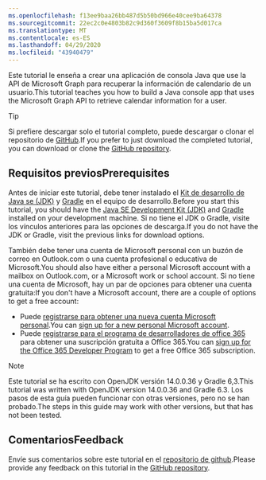 ```yaml
---
ms.openlocfilehash: f13ee9baa26bb487d5b50bd966e40cee9ba64378
ms.sourcegitcommit: 22ec2c0e4803b82c9d360f3609f8b15ba5d017ca
ms.translationtype: MT
ms.contentlocale: es-ES
ms.lasthandoff: 04/29/2020
ms.locfileid: "43940479"
---
```

<!-- markdownlint-disable MD002 MD041 -->

<span data-ttu-id="d5807-101">Este tutorial le enseña a crear una aplicación de consola Java que use la API de Microsoft Graph para recuperar la información de calendario de un usuario.</span><span class="sxs-lookup"><span data-stu-id="d5807-101">This tutorial teaches you how to build a Java console app that uses the Microsoft Graph API to retrieve calendar information for a user.</span></span>

> [!TIP]
> <span data-ttu-id="d5807-102">Si prefiere descargar solo el tutorial completo, puede descargar o clonar el repositorio de [GitHub](https://github.com/microsoftgraph/msgraph-training-java).</span><span class="sxs-lookup"><span data-stu-id="d5807-102">If you prefer to just download the completed tutorial, you can download or clone the [GitHub repository](https://github.com/microsoftgraph/msgraph-training-java).</span></span>

## <a name="prerequisites"></a><span data-ttu-id="d5807-103">Requisitos previos</span><span class="sxs-lookup"><span data-stu-id="d5807-103">Prerequisites</span></span>

<span data-ttu-id="d5807-104">Antes de iniciar este tutorial, debe tener instalado el [Kit de desarrollo de Java se (JDK)](https://java.com/en/download/faq/develop.xml) y [Gradle](https://gradle.org/) en el equipo de desarrollo.</span><span class="sxs-lookup"><span data-stu-id="d5807-104">Before you start this tutorial, you should have the [Java SE Development Kit (JDK)](https://java.com/en/download/faq/develop.xml) and [Gradle](https://gradle.org/) installed on your development machine.</span></span> <span data-ttu-id="d5807-105">Si no tiene el JDK o Gradle, visite los vínculos anteriores para las opciones de descarga.</span><span class="sxs-lookup"><span data-stu-id="d5807-105">If you do not have the JDK or Gradle, visit the previous links for download options.</span></span>

<span data-ttu-id="d5807-106">También debe tener una cuenta de Microsoft personal con un buzón de correo en Outlook.com o una cuenta profesional o educativa de Microsoft.</span><span class="sxs-lookup"><span data-stu-id="d5807-106">You should also have either a personal Microsoft account with a mailbox on Outlook.com, or a Microsoft work or school account.</span></span> <span data-ttu-id="d5807-107">Si no tiene una cuenta de Microsoft, hay un par de opciones para obtener una cuenta gratuita:</span><span class="sxs-lookup"><span data-stu-id="d5807-107">If you don't have a Microsoft account, there are a couple of options to get a free account:</span></span>

- <span data-ttu-id="d5807-108">Puede [registrarse para obtener una nueva cuenta Microsoft personal](https://signup.live.com/signup?wa=wsignin1.0&rpsnv=12&ct=1454618383&rver=6.4.6456.0&wp=MBI_SSL_SHARED&wreply=https://mail.live.com/default.aspx&id=64855&cbcxt=mai&bk=1454618383&uiflavor=web&uaid=b213a65b4fdc484382b6622b3ecaa547&mkt=E-US&lc=1033&lic=1).</span><span class="sxs-lookup"><span data-stu-id="d5807-108">You can [sign up for a new personal Microsoft account](https://signup.live.com/signup?wa=wsignin1.0&rpsnv=12&ct=1454618383&rver=6.4.6456.0&wp=MBI_SSL_SHARED&wreply=https://mail.live.com/default.aspx&id=64855&cbcxt=mai&bk=1454618383&uiflavor=web&uaid=b213a65b4fdc484382b6622b3ecaa547&mkt=E-US&lc=1033&lic=1).</span></span>
- <span data-ttu-id="d5807-109">Puede [registrarse para el programa de desarrolladores de office 365](https://developer.microsoft.com/office/dev-program) para obtener una suscripción gratuita a Office 365.</span><span class="sxs-lookup"><span data-stu-id="d5807-109">You can [sign up for the Office 365 Developer Program](https://developer.microsoft.com/office/dev-program) to get a free Office 365 subscription.</span></span>

> [!NOTE]
> <span data-ttu-id="d5807-110">Este tutorial se ha escrito con OpenJDK versión 14.0.0.36 y Gradle 6,3.</span><span class="sxs-lookup"><span data-stu-id="d5807-110">This tutorial was written with OpenJDK version 14.0.0.36 and Gradle 6.3.</span></span> <span data-ttu-id="d5807-111">Los pasos de esta guía pueden funcionar con otras versiones, pero no se han probado.</span><span class="sxs-lookup"><span data-stu-id="d5807-111">The steps in this guide may work with other versions, but that has not been tested.</span></span>

## <a name="feedback"></a><span data-ttu-id="d5807-112">Comentarios</span><span class="sxs-lookup"><span data-stu-id="d5807-112">Feedback</span></span>

<span data-ttu-id="d5807-113">Envíe sus comentarios sobre este tutorial en el [repositorio de github](https://github.com/microsoftgraph/msgraph-training-java).</span><span class="sxs-lookup"><span data-stu-id="d5807-113">Please provide any feedback on this tutorial in the [GitHub repository](https://github.com/microsoftgraph/msgraph-training-java).</span></span>
